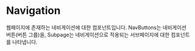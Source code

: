 # Navigation
웹페이지에 존재하는 네비게이션에 대한 컴포넌트입니다.
NavButtons는 네비게이션 버튼(버튼 그룹)을, Subpage는 네비게이션으로 적용되는 서브페이지에 대한 컴포넌트를 나타냅니다.
